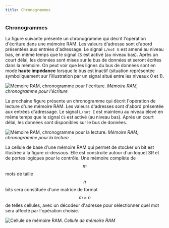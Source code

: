 ```yaml
---
title: Chronogrammes
---
```


### Chronogrammes

La figure suivante  présente un chronogramme qui décrit
l'opération d'écriture dans une mémoire RAM. Les valeurs d'adresse
sont d'abord présentées aux entrées d'adressage.  Le signal  `L/not E`
est amené au niveau bas, en même temps que le signal  `CS` est activé
(au niveau bas). Après un court délai, les données sont mises sur le
bus de données et seront écrites dans la mémoire. On peut voir que les
lignes du bus de données sont en mode **haute impédance** lorsque le bus
est inactif (situation représentée symboliquement sur l'illustration
par un signal situé entre les niveaux 0 et 1).

![Mémoire RAM, chronogramme pour l'écriture.]({{site.baseurl}}/img/chron_ram_ecriture.svg "Mémoire RAM, chronogramme pour l'écriture")
*Mémoire RAM, chronogramme pour l'écriture*

La prochaine figure présente un chronogramme qui décrit l'opération de
lecture d'une mémoire RAM. Les valeurs d'adresses sont d'abord
présentée aux entrées d'adressage.  Le signal `L/not E` est maintenu
au niveau élevé en même temps que le signal `CS` est activé (au niveau
bas). Après un court délai, les données sont disponibles sur le bus de
données.

![Mémoire RAM, chronogramme pour la lecture.]({{site.baseurl}}/img/chron_ram_lecture.svg "Mémoire RAM, chronogramme pour la lecture")
*Mémoire RAM, chronogramme pour la lecture*

La cellule de base d'une mémoire RAM qui permet de stocker un bit est
illustrée à la figure ci-dessous. Elle est construite autour d'un
loquet SR et de portes logiques pour le contrôle. Une mémoire complète
de $$m$$ mots de taille $$n$$ bits sera constituée d'une matrice de
format $$m \times n$$ de telles cellules, avec un décodeur d'adresse
pour sélectionner quel mot sera affecté par l'opération choisie.

![Cellule de mémoire RAM.]({{site.baseurl}}/img/cell_ram.svg "Cellule mémoire RAM")
*Cellule de mémoire RAM*
